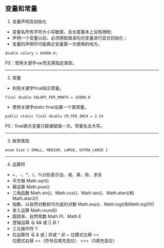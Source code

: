 ## 变量和常量
1. 变量声明及初始化
  * 变量名所有字符大小写敏感，且长度基本上没有限制;
  * 声明一个变量以后，必须用赋值语句对变量进行显式初始化；
  * 变量的声明尽可能靠近变量第一次使用的地方。  

` double salary = 65000.0; `

PS：使用关键字var而无需指定类型。

***

2. 常量
  * 利用关键字final指示常量。  

  ` final double SALARY_PER_MONTH = 15000.0 `

  * 使用关键字static final设置一个类常量。  

  ` public static final double CM_PER_INCH = 2.54 `

PS：final表示变量只能被赋值一次，常量名全大写。

*** 

3. 枚举类型  

  ` enum Size { SMALL, MEDIUM, LARGE, EXTRA_LARGE } `

***

4. 运算符
  * \+，\-，\*，\/，\%分别表示加、减、乘、除、求余
  * 平方根  Math.sqrt()
  * 幂运算  Math.pow()
  * 三角函数 Math.sin()、Math.cos()、Math.tan()、Math.atan()和Math.atan2()
  * 指数、以自然对数和10为底的对数  Math.exp()、Math.log()和Math.log10()
  * 舍入运算  Math.round()
  * 圆周率、自然常数 Math.PI、Math.E
  * 逻辑运算  与  \&\&  或  \|\|  非  \!  
  * 三元操作符  \?\:  
  * 位运算符  与  \&  或  \|  异或  \^  非  \~  位模式左移  \<\<  
    位模式右移  \>\>（符号位填充高位）  \>\>\>（0填充高位）


  
  
